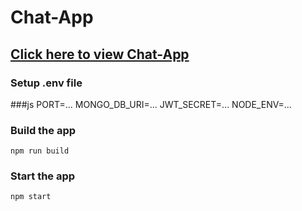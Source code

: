 # Chat-App

## [Click here to view Chat-App](https://chat-application-g7a9.onrender.com)

### Setup .env file

###js
PORT=...
MONGO_DB_URI=...
JWT_SECRET=...
NODE_ENV=...


### Build the app

```shell
npm run build
```

### Start the app

```shell
npm start
```
 
 
